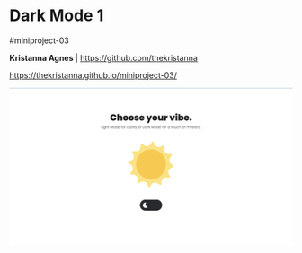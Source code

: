 # Dark Mode 1
#miniproject-03

**Kristanna Agnes** | https://github.com/thekristanna

https://thekristanna.github.io/miniproject-03/

![Website Preview](img/screenshot-03.png)
